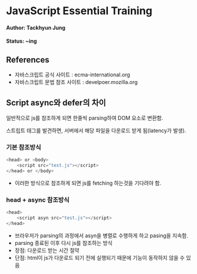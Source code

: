 # JavaScript Essential Training

#### Author: Tackhyun Jung

#### Status: ~ing

## References

* 자바스크립트 공식 사이트 : ecma-international.org
* 자바스크립트 문법 참조 사이트 : develpoer.mozilla.org

## Script async와 defer의 차이

일반적으로 js를 참조하게 되면 한줄씩 parsing하여 DOM 요소로 변환함.

스트립트 태그를 발견하면, 서버에서 해당 파일을 다운로드 받게 됨(latency가 발생).

### 기본 참조방식

```javascript
<head> or <body>
    <script src="test.js"></script>
</head> or </body>
```

* 이러한 방식으로 참조하게 되면 js를 fetching 하는것을 기다려야 함.

### head + async 참조방식

```javascript
<head>
    <script asyn src="test.js"></script>
</head>
```

* 브라우저가 parsing의 과정에서 asyn을 병렬로 수행하게 하고 pasing을 지속함. 
* parsing 종료된 이후 다시 js를 참조하는 방식
* 장점: 다운로드 받는 시간 절약
* 단점: html이 js가 다운로드 되기 전에 실행되기 때문에 기능이 동작하지 않을 수 있음



```
